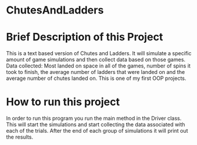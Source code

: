 # ChutesAndLadders
# Brief Description of this Project
This is a text based version of Chutes and Ladders. It will simulate a specific amount of game simulations and then collect data based on those games. Data collected: Most landed on space in all of the games, number of spins it took to finish, the average number of ladders that were landed on and the average number of chutes landed on. This is one of my first OOP projects. 

# How to run this project 
In order to run this program you run the main method in the Driver class. This will start the simulations and start collecting the data associated with each of the trials. After the end of each group of simulations it will print out the results.

